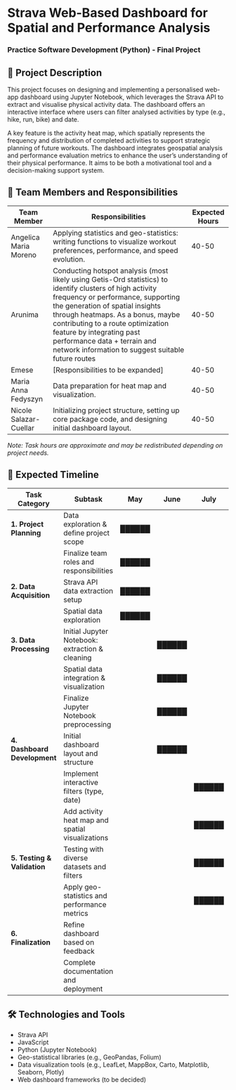 # Strava Web-Based Dashboard for Spatial and Performance Analysis
### Practice Software Development (Python) - Final Project

## 📌 Project Description
This project focuses on designing and implementing a personalised web-app dashboard using Jupyter Notebook, which leverages the Strava API to extract and visualise physical activity data. The dashboard offers an interactive interface where users can filter analysed activities by type (e.g., hike, run, bike) and date.

A key feature is the activity heat map, which spatially represents the frequency and distribution of completed activities to support strategic planning of future workouts. The dashboard integrates geospatial analysis and performance evaluation metrics to enhance the user’s understanding of their physical performance. It aims to be both a motivational tool and a decision-making support system.

## 👥 Team Members and Responsibilities

| Team Member               | Responsibilities                                                                                   | Expected Hours |
|---------------------------|--------------------------------------------------------------------------------------------------|----------------|
| Angelica Maria Moreno  | Applying statistics and geo-statistics: writing functions to visualize workout preferences, performance, and speed evolution. | 40-50          |
| Arunima                   | Conducting hotspot analysis (most likely using Getis-Ord statistics) to identify clusters of high activity frequency or performance, supporting the generation of spatial insights through heatmaps. As a bonus, maybe contributing to a route optimization feature by integrating past performance data + terrain and network information to suggest suitable future routes                                                 | 40-50          |
| Emese                     | [Responsibilities to be expanded]                                                                | 40-50          |
| Maria Anna Fedyszyn  | Data preparation for heat map and visualization.                                                | 40-50          |
| Nicole Salazar-Cuellar                   | Initializing project structure, setting up core package code, and designing initial dashboard layout. | 40-50          |

*Note: Task hours are approximate and may be redistributed depending on project needs.*

## 📅 Expected Timeline


| Task Category             | Subtask                                         | May     | June    | July    | August  | Deadline        |
|--------------------------|------------------------------------------------|:-------:|:-------:|:-------:|:-------:|-----------------|
| **1. Project Planning**    | Data exploration & define project scope        | ██████  |         |         |         | **19th May**    |
|                           | Finalize team roles and responsibilities       | ██████  |         |         |         | **19th May**    |
| **2. Data Acquisition**    | Strava API data extraction setup                | ██████  |         |         |         | **20th May**    |
|                           | Spatial data exploration                         | ██████  |         |         |         | **20th May**    |
| **3. Data Processing**     | Initial Jupyter Notebook: extraction & cleaning |         | ██████  |         |         | **6th June**    |
|                           | Spatial data integration & visualization        |         | ██████  |         |         | **13th June**   |
|                           | Finalize Jupyter Notebook preprocessing         |         | ██████  |         |         | **20th June**   |
| **4. Dashboard Development** | Initial dashboard layout and structure          |         | ██████  |         |         | **27th June**   |
|                           | Implement interactive filters (type, date)     |         |         | ██████  |         | **4th July**    |
|                           | Add activity heat map and spatial visualizations |         |         | ██████  |         | **4th July**    |
| **5. Testing & Validation** | Testing with diverse datasets and filters       |         |         | ██████  |         | **12th July**   |
|                           | Apply geo-statistics and performance metrics    |         |         | ██████  |         | **12th July**   |
| **6. Finalization**        | Refine dashboard based on feedback               |         |         |         | ██████  | **29th August** |
|                           | Complete documentation and deployment            |         |         |         | ██████  | **29th August** |



## 🛠️ Technologies and Tools
- Strava API
- JavaScript
- Python (Jupyter Notebook)
- Geo-statistical libraries (e.g., GeoPandas, Folium)
- Data visualization tools (e.g., LeafLet, MappBox, Carto, Matplotlib, Seaborn, Plotly)
- Web dashboard frameworks (to be decided)


